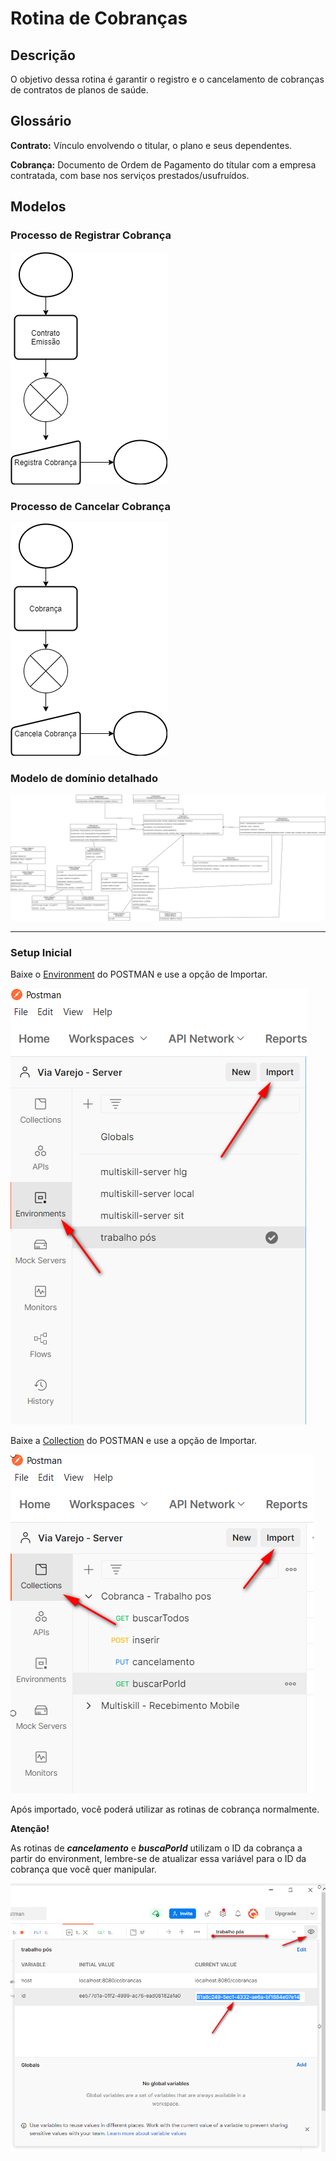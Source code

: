 # Rotina de Cobranças

## Descrição

O objetivo dessa rotina é garantir o registro e o cancelamento de cobranças de contratos de planos de saúde.

## Glossário

**Contrato:** Vínculo envolvendo o titular, o plano e seus dependentes.

**Cobrança:** Documento de Ordem de Pagamento do títular com a empresa contratada, com base nos serviços
prestados/usufruídos.

## Modelos

### Processo de Registrar Cobrança

![Processo de Registrar Cobrança](docs/images/registrar_cobranca.png)

### Processo de Cancelar Cobrança

![Processo de Cancelar Cobrança](docs/images/cancelar_cobranca.png)

### Modelo de domínio detalhado

![Modelo de domínio](docs/images/modelo_de_dominio_cobranca.png)


-----------------------

### Setup Inicial

Baixe o [Environment](https://drive.google.com/file/d/1eNK-_kp-VaJ3j95O4KSVd72OtEqXyDvJ/view?usp=sharing) do POSTMAN e
use a opção de Importar.

![Importar Environment](docs/images/import_environment_postman.png)

Baixe a [Collection](https://drive.google.com/file/d/1BMZg6-yI44fkWrrvIqHZbdgmBdrRcSmA/view?usp=sharing) do POSTMAN e
use a opção de Importar.

![Importar Collection](docs/images/import_collection_postman.png)

Após importado, você poderá utilizar as rotinas de cobrança normalmente.

**Atenção!**

As rotinas de ***cancelamento*** e ***buscaPorId*** utilizam o ID da cobrança a partir do environment, lembre-se de
atualizar essa variável para o ID da cobrança que você quer manipular.

![Alterar Environment](docs/images/alterar_environment.png)